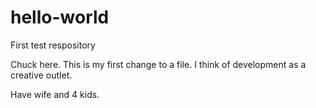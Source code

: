 # hello-world
First test respository

Chuck here.  This is my first change to a file.  I think of development as a creative outlet.

Have wife and 4 kids.
